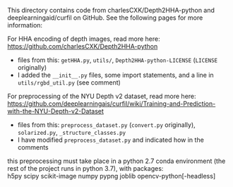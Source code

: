 This directory contains code from charlesCXK/Depth2HHA-python and 
deeplearningaid/curfil on GitHub. See the following pages for more information:

For HHA encoding of depth images, read more here:   
https://github.com/charlesCXK/Depth2HHA-python   
* files from this: `getHHA.py`, `utils/`, `Depth2HHA-python-LICENSE` (`LICENSE` originally)
* I added the `__init__.py` files, some import statements, and a line in `utils/rgbd_util.py` (see comment)

For preprocessing of the NYU Depth v2 dataset, read more here:   
https://github.com/deeplearningais/curfil/wiki/Training-and-Prediction-with-the-NYU-Depth-v2-Dataset   
* files from this: `preprocess_dataset.py` (`convert.py` originally), `solarized.py`, `_structure_classes.py`
* I have modified `preprocess_dataset.py` and indicated how in the comments

this preprocessing must take place in a python 2.7 conda environment (the rest of the project
runs in python 3.7), with packages:   
h5py scipy scikit-image numpy pypng joblib opencv-python[-headless]
